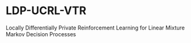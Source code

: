 # LDP-UCRL-VTR
Locally Differentially Private Reinforcement Learning for Linear Mixture Markov Decision Processes
